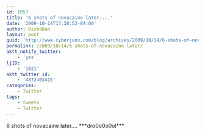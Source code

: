 ```yaml
---
id: 1057
title: '6 shots of novacaine later....'
date: '2009-10-14T17:38:53-04:00'
author: DizkoDan
layout: post
guid: 'http://www.cyberjunx.com/blog/archives/2009/10/14/6-shots-of-novacaine-later/'
permalink: /2009/10/14/6-shots-of-novacaine-later/
aktt_notify_twitter:
    - 'yes'
ljID:
    - '1021'
aktt_twitter_id:
    - '4872403415'
categories:
    - Twitter
tags:
    - tweets
    - Twitter
---
```


6 shots of novacaine later…. \*\*\*dro0o0o0ol\*\*\*